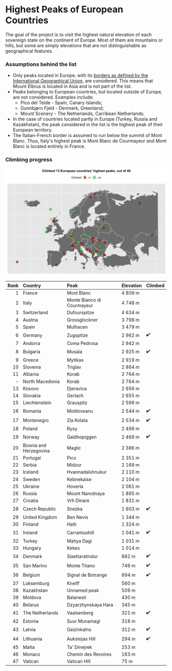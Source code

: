 # Highest Peaks of European Countries

The goal of the project is to visit the highest natural elevation of each sovereign state on the continent of Europe. Most of them are mountains or hills, but some are simply elevations that are not distinguishable as geographical features.

### Assumptions behind the list

* Only peaks located in Europe, with its [borders as defined by the International Geographical Union](https://en.wikipedia.org/wiki/Boundaries_between_the_continents_of_Earth#Europe_and_Asia), are considered. This means that Mount Elbrus is located in Asia and is not part of the list.
* Peaks belonging to European countries, but located outside of Europe, are not considered. Examples include:
    * Pico del Teide - Spain, Canary Islands;
    * Gunnbjørn Fjeld - Denmark, Greenland;
    * Mount Scenery - The Netherlands, Carribean Netherlands.
* In the case of countries located partly in Europe (Turkey, Russia and Kazakhstan), the peak considered in the list is the highest peak of their European territory.
* The Italian-French border is assumed to run below the summit of Mont Blanc. Thus, Italy's highest peak is Mont Blanc de Courmayeur and Mont Blanc is located entirely in France.

### Climbing progress

![](img/kge.png)


| Rank|Country                |Peak                       |Elevation |Climbed             |
|----:|:----------------------|:--------------------------|:---------|:-------------------|
|    1|France                 |Mont Blanc                 |4 809 m   |                    |
|    2|Italy                  |Monte Bianco di Courmayeur |4 748 m   |                    |
|    3|Switzerland            |Dufourspitze               |4 634 m   |                    |
|    4|Austria                |Grossglockner              |3 798 m   |                    |
|    5|Spain                  |Mulhacen                   |3 479 m   |                    |
|    6|Germany                |Zugspitze                  |2 962 m   | ✔️ |
|    7|Andorra                |Coma Pedrosa               |2 942 m   |                    |
|    8|Bulgaria               |Musala                     |2 925 m   | ✔️ |
|    9|Greece                 |Mytikas                    |2 919 m   |                    |
|   10|Slovenia               |Triglav                    |2 864 m   |                    |
|   11|Albania                |Korab                      |2 764 m   |                    |
|    -|North Macedonia        |Korab                      |2 764 m   |                    |
|   13|Kosovo                 |Djeravica                  |2 656 m   |                    |
|   14|Slovakia               |Gerlach                    |2 655 m   |                    |
|   15|Liechtenstein          |Grauspitz                  |2 599 m   |                    |
|   16|Romania                |Moldoveanu                 |2 544 m   | ✔️ |
|   17|Montenegro             |Zla Kolata                 |2 534 m   | ✔️ |
|   18|Poland                 |Rysy                       |2 499 m   |                    |
|   19|Norway                 |Galdhopiggen               |2 469 m   | ✔️ |
|   20|Bosnia and Herzegovina |Maglic                     |2 386 m   |                    |
|   21|Portugal               |Pico                       |2 351 m   |                    |
|   22|Serbia                 |Midzur                     |2 169 m   |                    |
|   23|Iceland                |Hvannadalshnukur           |2 110 m   |                    |
|   24|Sweden                 |Kebnekaise                 |2 104 m   |                    |
|   25|Ukraine                |Hoverla                    |2 061 m   |                    |
|   26|Russia                 |Mount Narodnaya            |1 895 m   |                    |
|   27|Croatia                |Vrh Dinare                 |1 831 m   |                    |
|   28|Czech Republic         |Snezka                     |1 603 m   | ✔️ |
|   29|United Kingdom         |Ben Nevis                  |1 344 m   |                    |
|   30|Finland                |Halti                      |1 324 m   |                    |
|   31|Ireland                |Carrantuohill              |1 041 m   | ✔️ |
|   32|Turkey                 |Mahya Dagi                 |1 031 m   |                    |
|   33|Hungary                |Kekes                      |1 014 m   |                    |
|   34|Denmark                |Slaettaratindur            |882 m     | ✔️ |
|   35|San Marino             |Monte Titano               |749 m     | ✔️ |
|   36|Belgium                |Signal de Botrange         |694 m     | ✔️ |
|   37|Luksemburg             |Kneiff                     |560 m     |                    |
|   38|Kazakhstan             |Unnamed peak               |509 m     |                    |
|   39|Moldova                |Balanesti                  |430 m     |                    |
|   40|Belarus                |Dzyarzhynskaya Hara        |345 m     |                    |
|   41|The Netherlands        |Vaalsenberg                |321 m     | ✔️ |
|   42|Estonia                |Suur Munamagi              |318 m     |                    |
|   43|Latvia                 |Gaizinkalns                |312 m     | ✔️ |
|   44|Lithuania              |Aukstojas Hill             |294 m     | ✔️ |
|   45|Malta                  |Ta' Dmejrek                |253 m     |                    |
|   46|Monaco                 |Chemin des Revoires        |163 m     |                    |
|   47|Vatican                |Vatican Hill               |75 m      |                    |




 


